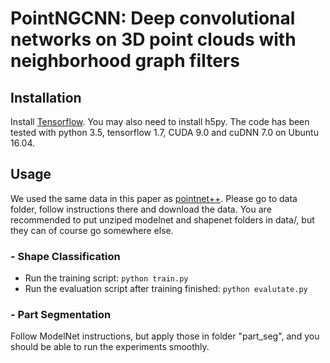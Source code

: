 # PointNGCNN: Deep convolutional networks on 3D point clouds with neighborhood graph filters
## Installation
Install [Tensorflow](https://www.tensorflow.org/install/). You may also need to install h5py. The code has been tested with python 3.5, tensorflow 1.7, CUDA 9.0 and cuDNN 7.0 on Ubuntu 16.04.
## Usage
We used the same data in this paper as [pointnet++](https://github.com/charlesq34/pointnet2). Please go to data folder, follow instructions there and download the data. You are recommended to put unziped modelnet and shapenet folders in data/, but they can of course go somewhere else.
### - Shape Classification
* Run the training script:
``` python train.py ```
* Run the evaluation script after training finished:
``` python evalutate.py ```
### - Part Segmentation
Follow ModelNet instructions, but apply those in folder "part_seg", and you should be able to run the experiments smoothly.


